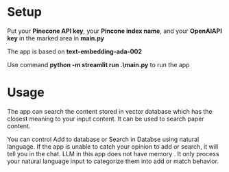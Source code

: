 # Setup
Put your **Pinecone API key**, your **Pincone index name**, and your **OpenAIAPI key** in the marked area in **main.py**

The app is based on **text-embedding-ada-002**

Use command **python -m streamlit run .\main.py** to run the app

# Usage
The app can search the content stored in vector database which has the closest meaning to your input content. It can be used to search paper content.

You can control Add to database or Search in Databse using natural language. If the app is unable to catch your opinion to add or search, it will tell you in the chat.
LLM in this app does not have memory . It only process your natural language input to categorize them into add or match behavior.
